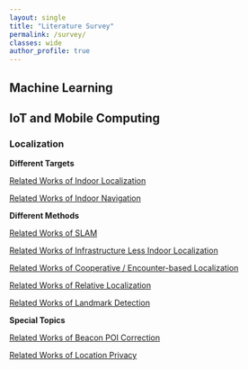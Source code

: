 ```yaml
---
layout: single
title: "Literature Survey"
permalink: /survey/
classes: wide
author_profile: true
---
```



## Machine Learning


## IoT and Mobile Computing

### Localization

**Different Targets**

[Related Works of Indoor Localization](/Literature-Reviews/Localization/Indoor-Localization-Related-Works)

[Related Works of Indoor Navigation](/Literature-Reviews/Localization/Indoor-Navigation-Related-Works)

**Different Methods**

[Related Works of SLAM](/Literature-Reviews/Localization/SLAM-Related-Works)

[Related Works of Infrastructure Less Indoor Localization](/Literature-Reviews/Localization/Infrastructure-Less-Indoor-Localization-Related-Works)

[Related Works of Cooperative / Encounter-based Localization](/Literature-Reviews/Localization/Related-Works-of-Encounter-based-Localization)

[Related Works of Relative Localization](/Literature-Reviews/Localization/Related-Works-of-Relative-Localization)

[Related Works of Landmark Detection](/Literature-Reviews/Localization/Landmark-Detection-Related-Works)

**Special Topics**

[Related Works of Beacon POI Correction](/Literature-Reviews/Localization/Beacon-POI-Correction-Related-Works)

[Related Works of Location Privacy](/Literature-Reviews/Localization/Location-Privacy-Related-Works)